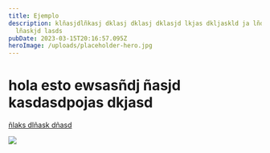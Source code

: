 ```yaml
---
title: Ejemplo
description: klñasjdlñkasj dklasj dklasj dklasjd lkjas dkljaskld ja lñdj aslkjd
  lñaskjd lasds
pubDate: 2023-03-15T20:16:57.095Z
heroImage: /uploads/placeholder-hero.jpg
---
```

# h﻿ola esto ewsasñdj ñasjd kasdasdpojas dkjasd

[ñ﻿laks dlñask dñasd](https://www.youtube.com/watch?v=EunbKbPV2C0)

![](/uploads/placeholder-about.jpg)
